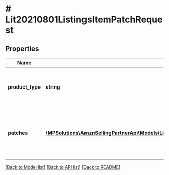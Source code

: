 # # Lit20210801ListingsItemPatchRequest

## Properties

Name | Type | Description | Notes
------------ | ------------- | ------------- | -------------
**product_type** | **string** | The Amazon product type of the listings item. |
**patches** | [**\MPSolutions\AmznSellingPartnerApi\Models\ListingsItems20210801\Lit20210801PatchOperation[]**](Lit20210801PatchOperation.md) | One or more JSON Patch operations to perform on the listings item. |

[[Back to Model list]](../../README.md#models) [[Back to API list]](../../README.md#endpoints) [[Back to README]](../../README.md)
